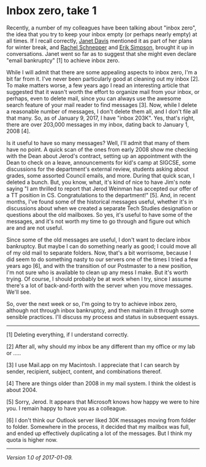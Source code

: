 Inbox zero, take 1
==================

Recently, a number of my colleagues have been talking about "inbox zero",
the idea that you try to keep your inbox empty (or perhaps nearly empty)
at all times.  If I recall correctly, [Janet Davis](janet-davis)
mentioned it as part of her plans for winter break, and [Rachel
Schnepper](rachel-schnepper) and [Erik Simpson](erik-simpson), brought
it up in conversations.  Janet went so far as to suggest that she might
even declare "email bankruptcy" [1] to achieve inbox zero.

While I will admit that there are some appealing aspects to inbox zero,
I'm a bit far from it.  I've never been particularly good at cleaning
out my inbox [2].  To make matters worse, a few years ago I read an
interesting article that suggested that it wasn't worth the effort to
organize mail from your inbox, or perhaps, even to delete mail, since
you can always use the awesome search feature of your mail reader to
find messages [3].  Now, while I delete a reasonable number of messages,
I don't delete them all, and I don't file all that many.  So, as of
January 9, 2017, I have "inbox 203K".  Yes, that's right, there are
over 203,000 messages in my inbox, dating back to January 1, 2008 [4].  

Is it useful to have so many messages?  Well, I'll admit that many of them
have no point.  A quick scan of the ones from early 2008 show me checking
with the Dean about Jerod's contract, setting up an appointment with the
Dean to check on a leave, announcements for kid's camp at SIGCSE, some
discussions for the department's external review, students asking about
grades, some assorted Council emails, and more.  During that quick scan,
I deleted a bunch.  But, you know, what, it's kind of nice to have Jim's
note saying "I am thrilled to report that Jerod Weinman has accepted
our offer of a TT position in CS.  Congratulations to the department!"
[5].  And, in recent months, I've found some of the historical messages
useful, whether it's in discussions about when we created a separate
Tech Studies designation or questions about the old mailboxes.  So yes,
it's useful to have some of the messages, and it's not worth my time to
go through and figure out which are and are not useful.

Since some of the old messages are useful, I don't want to declare inbox
bankruptcy.  But maybe I can do something nearly as good; I could move
all of my old mail to separate folders.  Now, that's a bit worrisome,
because I did seem to do something nasty to our servers one of the times
I tried a few years ago [6], and with the transition of our Postmaster to a
new position, I'm not sure who is available to clean up any mess I make.
But it's worth trying.  Of course, I should probably be at work when I try,
since I assume there's a lot of back-and-forth with the server when you
move messages.  We'll see.

So, over the next week or so, I'm going to try to achieve inbox zero, although
not through inbox bankruptcy, and then maintain it through some sensible
practices.  I'll discuss my process and status in subsequent essays.

---

[1] Deleting everything, if I understand correctly.

[2] After all, why should my inbox be any different than my office
or my lab or .....

[3] I use Mail.app on my Macintosh.  I appreciate that I can search by
sender, recipient, subject, content, and combinations thereof.

[4] There are things older than 2008 in my mail system.  I think the oldest
is about 2004.

[5] Sorry, Jerod.  It appears that Microsoft knows how happy we were to
hire you.  I remain happy to have you as a colleague.

[6] I don't think our Outlook server liked 30K messages moving from folder
to folder.  Somewhere in the process, it decided that my mailbox was full,
and ended up effectively duplicating a lot of the messages.  But I think
my quota is higher now.

---

*Version 1.0 of 2017-01-09.*
